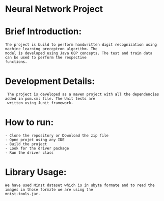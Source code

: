 # Neural Network Project

  # Brief Introduction: 
    
    The project is build to perform handwritten digit recognization using machine learning preceptron algorithm. The 
    model is developed using Java OOP concepts. The test and train data can be used to perform the respective
    functions. 
    
  # Development Details: 
  
     The project is developed as a maven project with all the dependencies added in pom.xml file. The Unit tests are
     written using Junit framework. 
 
  # How to run:
    
    - Clone the repository or Download the zip file
    - Opne projet using any IDE
    - Build the project
    - Look for the driver package
    - Run the driver class
    
 # Library Usage:
 
    We have used Minst dataset which is in ubyte formate and to read the images in those formate we are using the
    mnist-tools.jar.
    
